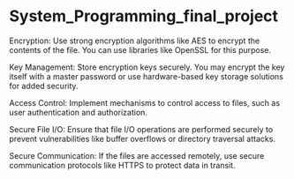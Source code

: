 # System_Programming_final_project

Encryption: Use strong encryption algorithms like AES to encrypt the contents of the file. You can use libraries like OpenSSL for this purpose.

Key Management: Store encryption keys securely. You may encrypt the key itself with a master password or use hardware-based key storage solutions for added security.

Access Control: Implement mechanisms to control access to files, such as user authentication and authorization.

Secure File I/O: Ensure that file I/O operations are performed securely to prevent vulnerabilities like buffer overflows or directory traversal attacks.

Secure Communication: If the files are accessed remotely, use secure communication protocols like HTTPS to protect data in transit.
